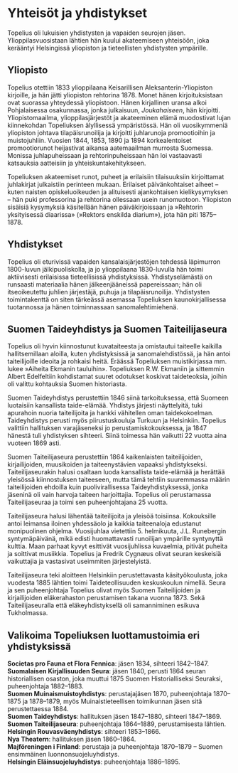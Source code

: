 # Yhteisöt ja yhdistykset

Topelius oli lukuisien yhdistysten ja vapaiden seurojen jäsen. Ylioppilasvuosistaan lähtien hän kuului akateemiseen yhteisöön, joka kerääntyi Helsingissä yliopiston ja tieteellisten yhdistysten ympärille.<br/>

## Yliopisto
Topelius otettiin 1833 ylioppilaana Keisarillisen Aleksanterin-Yliopiston kirjoille, ja hän jätti yliopiston rehtorina 1878. Monet hänen kirjoituksistaan ovat suorassa yhteydessä yliopistoon. Hänen kirjallinen uransa alkoi Pohjalaisessa osakunnassa, jonka julkaisuun, *Joukahaiseen*, hän kirjoitti. Yliopistomaailma, ylioppilasjärjestöt ja akateeminen elämä muodostivat lujan kiinnekohdan Topeliuksen älyllisessä ympäristössä. Hän oli vuosikymmeniä yliopiston johtava tilapäisrunoilija ja kirjoitti juhlarunoja promootioihin ja muistojuhliin. Vuosien 1844, 1853, 1890 ja 1894 korkealentoiset promootiorunot heijastivat aikansa aatemaailman murrosta Suomessa. Monissa juhlapuheissaan ja rehtorinpuheissaan hän loi vastaavasti katsauksia aatteisiin ja yhteiskuntakehitykseen.<br/>

Topeliuksen akateemiset runot, puheet ja erilaisiin tilaisuuksiin kirjoittamat juhlakirjat julkaistiin perinteen mukaan. Erilaiset päivänkohtaiset aiheet – kuten naisten opiskeluoikeuden ja alituisesti ajankohtaisen kielikysymyksen – hän puki professorina ja rehtorina ollessaan usein runomuotoon. Yliopiston sisäisiä kysymyksiä käsitellään hänen päiväkirjoissaan ja »Rehtorin yksityisessä diaarissa» (»Rektors enskilda diarium»), jota hän piti 1875–1878.<br/>

## Yhdistykset

Topelius oli eturivissä vapaiden kansalaisjärjestöjen tehdessä läpimurron 1800-luvun jälkipuoliskolla, ja jo ylioppilaana 1830-luvulla hän toimi aktiivisesti erilaisissa tieteellisissä yhdistyksissä. Yhdistyselämästä on runsaasti materiaalia hänen jälkeenjääneissä papereissaan; hän oli itseoikeutettu juhlien järjestäjä, puhuja ja tilapäisrunoilija. Yhdistysten toimintakenttä on siten tärkeässä asemassa Topeliuksen kaunokirjallisessa tuotannossa ja hänen toiminnassaan sanomalehtimiehenä.<br/>

## Suomen Taideyhdistys ja Suomen Taiteilijaseura

Topelius oli hyvin kiinnostunut kuvataiteesta ja omistautui taiteelle kaikilla hallitsemillaan aloilla, kuten yhdistyksissä ja sanomalehdistössä, ja hän antoi taiteilijoille ideoita ja rohkaisi heitä. Eräässä Topeliuksen muistikirjassa mm. lukee »Aiheita Ekmanin tauluihin». Topeliuksen R.W. Ekmaniin ja sittemmin Albert Edelfeltiin kohdistamat suuret odotukset koskivat taideteoksia, joihin oli valittu kohtauksia Suomen historiasta.<br/>

Suomen Taideyhdistys perustettiin 1846 siinä tarkoituksessa, että Suomeen luotaisiin kansallista taide-elämää. Yhdistys järjesti näyttelyitä, tuki apurahoin nuoria taiteilijoita ja hankki vähitellen oman taidekokoelman. Taideyhdistys perusti myös piirustuskouluja Turkuun ja Helsinkiin. Topelius valittiin hallituksen varajäseneksi jo perustamiskokouksessa, ja 1847 hänestä tuli yhdistyksen sihteeri. Siinä toimessa hän vaikutti 22 vuotta aina vuoteen 1869 asti.<br/>

Suomen Taiteilijaseura perustettiin 1864 kaikenlaisten taiteilijoiden, kirjailijoiden, muusikoiden ja taiteenystävien vapaaksi yhdistykseksi. Taiteilijaseurakin halusi osaltaan luoda kansallista taide-elämää ja herättää yleisössä kiinnostuksen taiteeseen, mutta tämä tehtiin suuremmassa määrin taiteilijoiden ehdoilla kuin puolivirallisessa Taideyhdistyksessä, jonka jäseninä oli vain harvoja taiteen harjoittajia. Topelius oli perustamassa Taiteilijaseuraa ja toimi sen puheenjohtajana 25 vuotta.<br/>

Taiteilijaseura halusi lähentää taiteilijoita ja yleisöä toisiinsa. Kokouksille antoi leimansa iloinen yhdessäolo ja kaikkia taiteenaloja edustanut monipuolinen ohjelma. Vuosijuhlaa vietettiin 5. helmikuuta, J.L. Runebergin syntymäpäivänä, mikä edisti huomattavasti runoilijan ympärille syntynyttä kulttia. Maan parhaat kyvyt esittivät vuosijuhlissa kuvaelmia, pitivät puheita ja soittivat musiikkia. Topelius ja Fredrik Cygnæus olivat seuran keskeisiä vaikuttajia ja vastasivat useimmiten järjestelyistä.<br/>

Taiteilijaseura teki aloitteen Helsinkiin perustettavasta käsityökoulusta, joka vuodesta 1885 lähtien toimi Taideteollisuuden keskuskoulun nimellä. Seura ja sen puheenjohtaja Topelius olivat myös Suomen Taiteilijoiden ja kirjailijoiden eläkerahaston perustamisen takana vuonna 1873. Sekä Taiteilijaseuralla että eläkeyhdistyksellä oli samanniminen esikuva Tukholmassa.<br/>

## Valikoima Topeliuksen luottamustoimia eri yhdistyksissä

**Societas pro Fauna et Flora Fennica**: jäsen 1834, sihteeri 1842–1847.<br/>
**Suomalaisen Kirjallisuuden Seura**: jäsen 1840, perusti 1864 seuran historiallisen osaston, joka muuttui 1875 Suomen Historialliseksi Seuraksi, puheenjohtaja 1882–1883.<br/>
**Suomen Muinaismuistoyhdistys**: perustajajäsen 1870, puheenjohtaja 1870–1875 ja 1878–1879, myös Muinaistieteellisen toimikunnan jäsen sitä perustettaessa 1884.<br/>
**Suomen Taideyhdistys**: hallituksen jäsen 1847–1880, sihteeri 1847–1869.<br/>
**Suomen Taiteilijaseura**: puheenjohtaja 1864–1889, perustamisesta lähtien.<br/>
**Helsingin Rouvasväenyhdistys**: sihteeri 1853–1866.<br/>
**Nya Theatern**: hallituksen jäsen 1860–1864.<br/>
**Majföreningen i Finland**: perustaja ja puheenjohtaja 1870–1879 – Suomen ensimmäinen luonnonsuojeluyhdistys.<br/>
**Helsingin Eläinsuojeluyhdistys**: puheenjohtaja 1886–1895.<br/>
